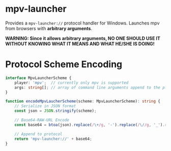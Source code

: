 # mpv-launcher

Provides a `mpv-launcher://` protocol handler for Windows. Launches mpv from browsers with **arbitrary arguments**.

**WARNING: Since it allows arbitrary arguments, NO ONE SHOULD USE IT WITHOUT KNOWING WHAT IT MEANS AND WHAT HE/SHE IS DOING!**

# Protocol Scheme Encoding

```typescript
interface MpvLauncherScheme {
	player: 'mpv';  // currently only mpv is supported
	args: string[]; // array of command line arguments append to the player executable
}

function encodeMpvLaucherScheme(scheme: MpvLauncherScheme): string {
	// Serialize in JSON format
	const json = JSON.stringify(scheme);

	// Base64-RAW-URL Encode
	const base64 = btoa(json).replace(/\+/g, '-').replace(/\//g, '_').replace(/=/g, '');

	// Append to protocol
	return 'mpv-launcher://' + base64;
}
```

